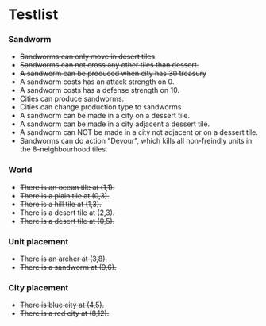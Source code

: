 # Testlist

### Sandworm
* ~~Sandworms can only move in desert tiles~~
* ~~Sandworms can not cross any other tiles than dessert.~~
* ~~A sandworm can be produced when city has 30 treasury~~
* A sandworm costs has an attack strength on 0.
* A sandworm costs has a defense strength on 10.
* Cities can produce sandworms.
* Cities can change production type to sandworms
* A sandworm can be made in a city on a dessert tile.
* A sandworm can be made in a city adjacent a dessert tile.
* A sandworm can NOT be made in a city not adjacent or on a dessert tile.
* Sandworms can do action "Devour", which kills all non-freindly units in the 8-neighbourhood tiles.


### World
* ~~There is an ocean tile at (1,1).~~
* ~~There is a plain tile at (0,3).~~
* ~~There is a hill tile at (1,3).~~
* ~~There is a desert tile at (2,3).~~
* ~~There is a desert tile at (0,5).~~

### Unit placement
* ~~There is an archer at (3,8).~~
* ~~There is a sandworm at (9,6).~~

### City placement
* ~~There is blue city at (4,5).~~
* ~~There is a red city at (8,12).~~
